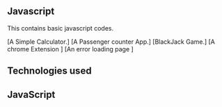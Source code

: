 ## Javascript
This contains basic javascript codes.


[A Simple Calculator.]
[A Passenger counter App.]
[BlackJack Game.]
[A chrome Extension ]
[An error loading page ]

<h2>Technologies used<h2>
<h2>JavaScript <h2>
